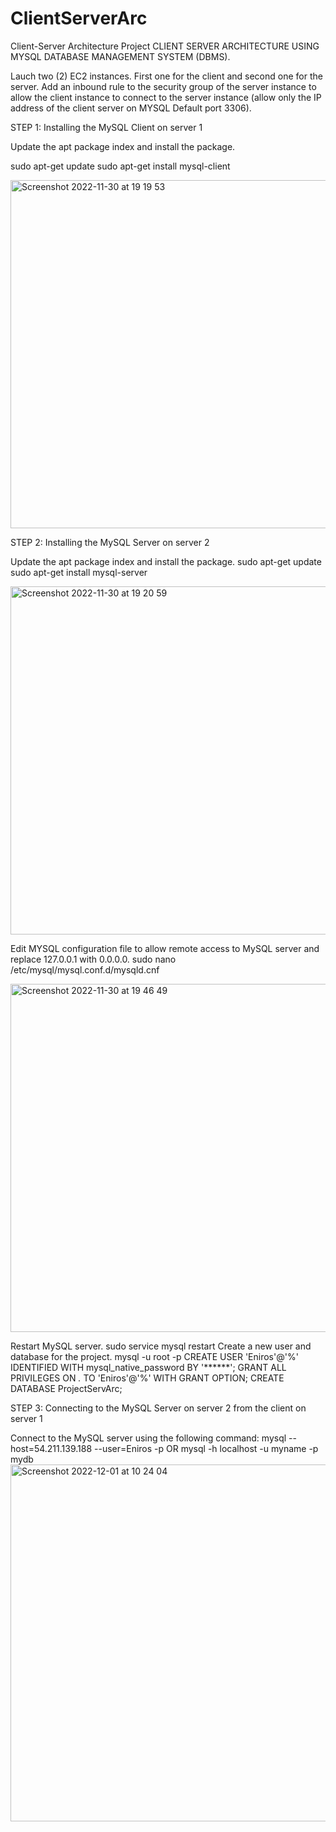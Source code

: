 # ClientServerArc
Client-Server Architecture Project
CLIENT SERVER ARCHITECTURE USING MYSQL DATABASE MANAGEMENT SYSTEM (DBMS).

Lauch two (2) EC2 instances. First one for the client and second one for the server. Add an inbound rule to the security group of the server instance to allow the client instance to connect to the server instance (allow only the IP address of the client server on MYSQL Default port 3306).

STEP 1: Installing the MySQL Client on server 1

Update the apt package index and install the package.

sudo apt-get update
sudo apt-get install mysql-client

<img width="557" alt="Screenshot 2022-11-30 at 19 19 53" src="https://user-images.githubusercontent.com/61475969/204890026-a8398f2e-80cd-4d81-9c96-9a2d81f589ff.png">

STEP 2: Installing the MySQL Server on server 2

Update the apt package index and install the package.
sudo apt-get update
sudo apt-get install mysql-server

<img width="557" alt="Screenshot 2022-11-30 at 19 20 59" src="https://user-images.githubusercontent.com/61475969/204890237-5a9a0c56-3312-4ae2-b084-d7c4b4f78bf7.png">

Edit MYSQL configuration file to allow remote access to MySQL server and replace 127.0.0.1 with 0.0.0.0.
sudo nano /etc/mysql/mysql.conf.d/mysqld.cnf

<img width="557" alt="Screenshot 2022-11-30 at 19 46 49" src="https://user-images.githubusercontent.com/61475969/204894078-60c5d1dd-ddaa-40c4-9a50-560d1ed66cc6.png">

Restart MySQL server.
sudo service mysql restart
Create a new user and database for the project.
mysql -u root -p
CREATE USER 'Eniros'@'%' IDENTIFIED WITH mysql_native_password BY '******';
GRANT ALL PRIVILEGES ON *.* TO 'Eniros'@'%' WITH GRANT OPTION;
CREATE DATABASE ProjectServArc;

STEP 3: Connecting to the MySQL Server on server 2 from the client on server 1

Connect to the MySQL server using the following command:
mysql --host=54.211.139.188  --user=Eniros -p OR mysql -h localhost -u myname -p mydb
<img width="571" alt="Screenshot 2022-12-01 at 10 24 04" src="https://user-images.githubusercontent.com/61475969/205028718-fcbdea5b-1916-4b38-a4aa-5e77fd1bfde3.png">
